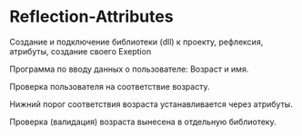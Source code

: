 # Reflection-Attributes
Создание и подключение библиотеки (dll) к проекту, рефлексия, атрибуты, создание своего Exeption

Программа по вводу данных о пользователе: Возраст и имя.

Проверка пользователя на соответствие возрасту.

Нижний порог соответствия возраста устанавливается через атрибуты. 

Проверка (валидация) возраста вынесена в отдельную библиотеку.
